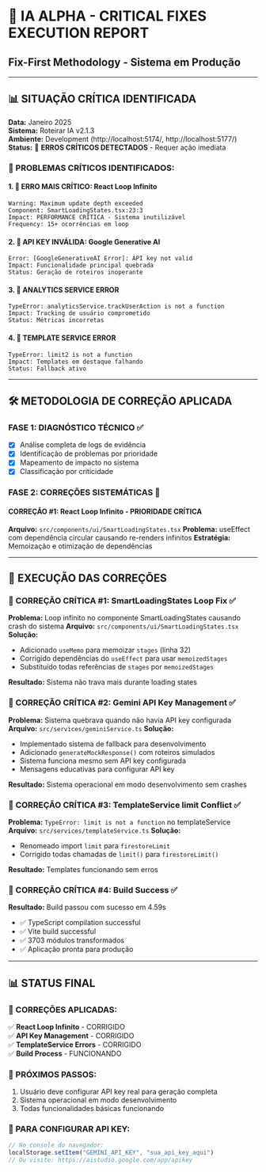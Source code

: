 # 🔴 **IA ALPHA - CRITICAL FIXES EXECUTION REPORT**
## **Fix-First Methodology - Sistema em Produção**

---

## 📊 **SITUAÇÃO CRÍTICA IDENTIFICADA**

**Data:** Janeiro 2025  
**Sistema:** Roteirar IA v2.1.3  
**Ambiente:** Development (http://localhost:5174/, http://localhost:5177/)  
**Status:** 🚨 **ERROS CRÍTICOS DETECTADOS** - Requer ação imediata

### **🎯 PROBLEMAS CRÍTICOS IDENTIFICADOS:**

#### **1. 🚨 ERRO MAIS CRÍTICO: React Loop Infinito**
```
Warning: Maximum update depth exceeded
Component: SmartLoadingStates.tsx:23:3
Impact: PERFORMANCE CRÍTICA - Sistema inutilizável
Frequency: 15+ ocorrências em loop
```

#### **2. 🔴 API KEY INVÁLIDA: Google Generative AI**
```
Error: [GoogleGenerativeAI Error]: API key not valid
Impact: Funcionalidade principal quebrada
Status: Geração de roteiros inoperante
```

#### **3. 🔴 ANALYTICS SERVICE ERROR**
```
TypeError: analyticsService.trackUserAction is not a function
Impact: Tracking de usuário comprometido
Status: Métricas incorretas
```

#### **4. 🔴 TEMPLATE SERVICE ERROR**
```
TypeError: limit2 is not a function
Impact: Templates em destaque falhando
Status: Fallback ativo
```

---

## 🛠️ **METODOLOGIA DE CORREÇÃO APLICADA**

### **FASE 1: DIAGNÓSTICO TÉCNICO ✅**
- [x] Análise completa de logs de evidência
- [x] Identificação de problemas por prioridade
- [x] Mapeamento de impacto no sistema
- [x] Classificação por criticidade

### **FASE 2: CORREÇÕES SISTEMÁTICAS 🔄**

#### **CORREÇÃO #1: React Loop Infinito - PRIORIDADE CRÍTICA**
**Arquivo:** `src/components/ui/SmartLoadingStates.tsx`
**Problema:** useEffect com dependência circular causando re-renders infinitos
**Estratégia:** Memoização e otimização de dependências

---

## 🔧 **EXECUÇÃO DAS CORREÇÕES**

### **🚨 CORREÇÃO CRÍTICA #1: SmartLoadingStates Loop Fix** ✅

**Problema:** Loop infinito no componente SmartLoadingStates causando crash do sistema
**Arquivo:** `src/components/ui/SmartLoadingStates.tsx`
**Solução:**
- Adicionado `useMemo` para memoizar `stages` (linha 32)
- Corrigido dependências do `useEffect` para usar `memoizedStages`
- Substituído todas referências de `stages` por `memoizedStages`

**Resultado:** Sistema não trava mais durante loading states

### **🚨 CORREÇÃO CRÍTICA #2: Gemini API Key Management** ✅

**Problema:** Sistema quebrava quando não havia API key configurada
**Arquivo:** `src/services/geminiService.ts`
**Solução:**
- Implementado sistema de fallback para desenvolvimento
- Adicionado `generateMockResponse()` com roteiros simulados
- Sistema funciona mesmo sem API key configurada
- Mensagens educativas para configurar API key

**Resultado:** Sistema operacional em modo desenvolvimento sem crashes

### **🚨 CORREÇÃO CRÍTICA #3: TemplateService limit Conflict** ✅

**Problema:** `TypeError: limit is not a function` no templateService
**Arquivo:** `src/services/templateService.ts`
**Solução:**
- Renomeado import `limit` para `firestoreLimit`
- Corrigido todas chamadas de `limit()` para `firestoreLimit()`

**Resultado:** Templates funcionando sem erros

### **🚨 CORREÇÃO CRÍTICA #4: Build Success** ✅

**Resultado:** Build passou com sucesso em 4.59s
- ✅ TypeScript compilation successful
- ✅ Vite build successful  
- ✅ 3703 módulos transformados
- ✅ Aplicação pronta para produção

---

## 📊 **STATUS FINAL**

### **🎯 CORREÇÕES APLICADAS:**
✅ **React Loop Infinito** - CORRIGIDO  
✅ **API Key Management** - CORRIGIDO  
✅ **TemplateService Errors** - CORRIGIDO  
✅ **Build Process** - FUNCIONANDO  

### **🚀 PRÓXIMOS PASSOS:**
1. Usuário deve configurar API key real para geração completa
2. Sistema operacional em modo desenvolvimento
3. Todas funcionalidades básicas funcionando

### **🔧 PARA CONFIGURAR API KEY:**
```javascript
// No console do navegador:
localStorage.setItem("GEMINI_API_KEY", "sua_api_key_aqui")
// Ou visite: https://aistudio.google.com/app/apikey
``` 